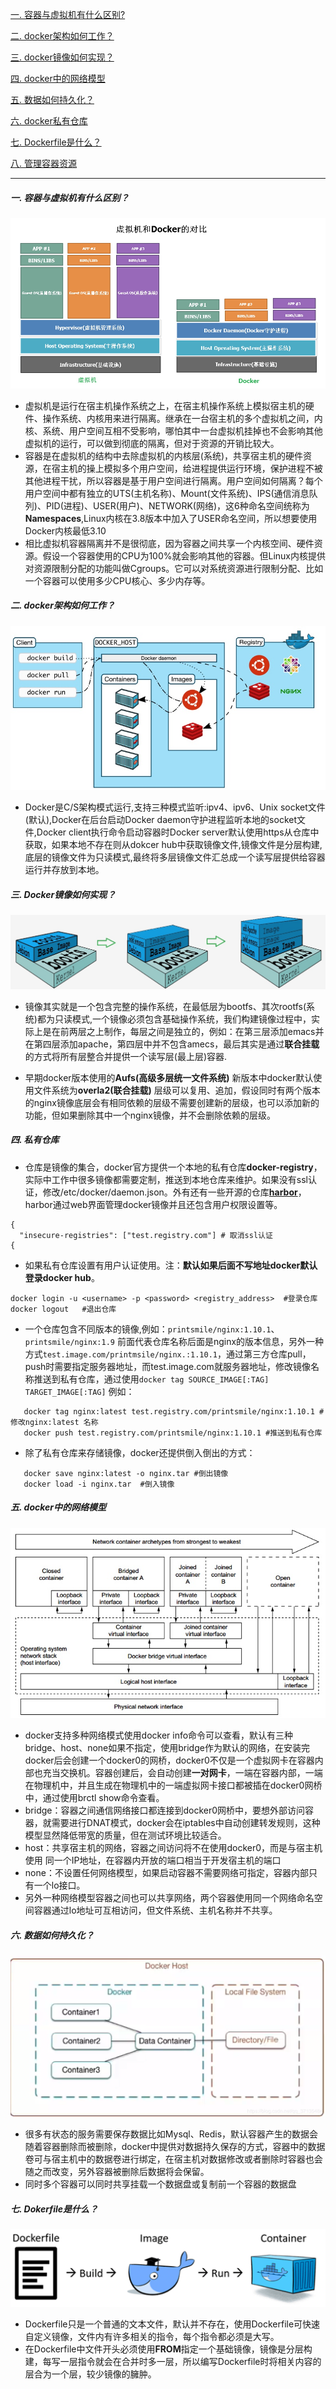    [一. 容器与虚拟机有什么区别?](https://github.com/Myrecord/Docker/blob/master/README.md)
  
   [二. docker架构如何工作？](https://github.com/Myrecord/Docker/blob/master/README.md)
  
   [三. docker镜像如何实现？](https://github.com/Myrecord/Docker/blob/master/README.md)
  
   [四. docker中的网络模型](https://github.com/Myrecord/Docker/blob/master/README.md)
  
   [五. 数据如何持久化？](https://github.com/Myrecord/Docker/blob/master/README.md)
  
   [六. docker私有仓库](https://github.com/Myrecord/Docker/blob/master/README.md)
  
   [七. Dockerfile是什么？](https://github.com/Myrecord/Docker/blob/master/README.md)
  
   [八. 管理容器资源](https://github.com/Myrecord/Docker/blob/master/README.md)
   
----
##### 一. 容器与虚拟机有什么区别？
![1.jpg](https://github.com/Myrecord/Docker/blob/master/1.jpg)
* 虚拟机是运行在宿主机操作系统之上，在宿主机操作系统上模拟宿主机的硬件、操作系统、内核用来进行隔离。继承在一台宿主机的多个虚拟机之间，内核、系统、用户空间互相不受影响，哪怕其中一台虚拟机挂掉也不会影响其他虚拟机的运行，可以做到彻底的隔离，但对于资源的开销比较大。
* 容器是在虚拟机的结构中去除虚拟机的内核层(系统)，共享宿主机的硬件资源，在宿主机的操上模拟多个用户空间，给进程提供运行环境，保护进程不被其他进程干扰，所以容器是基于用户空间进行隔离。用户空间如何隔离？每个用户空间中都有独立的UTS(主机名称)、Mount(文件系统)、IPS(通信消息队列)、PID(进程)、USER(用户)、NETWORK(网络)，这6种命名空间统称为**Namespaces**,Linux内核在3.8版本中加入了USER命名空间，所以想要使用Docker内核最低3.10
* 相比虚拟机容器隔离并不是很彻底，因为容器之间共享一个内核空间、硬件资源。假设一个容器使用的CPU为100%就会影响其他的容器。但Linux内核提供对资源限制分配的功能叫做Cgroups。它可以对系统资源进行限制分配、比如一个容器可以使用多少CPU核心、多少内存等。

##### 二. docker架构如何工作？
![2.jpg](https://github.com/Myrecord/Docker/blob/master/2.jpg)
* Docker是C/S架构模式运行,支持三种模式监听:ipv4、ipv6、Unix socket文件(默认),Docker在后台启动Docker daemon守护进程监听本地的socket文件,Docker client执行命令启动容器时Docker server默认使用https从仓库中获取，如果本地不存在则从dokcer hub中获取镜像文件,镜像文件是分层构建,底层的镜像文件为只读模式,最终将多层镜像文件汇总成一个读写层提供给容器运行并存放到本地。

##### 三. Docker镜像如何实现？
![3.jpg](https://github.com/Myrecord/Docker/blob/master/3.jpg)
* 镜像其实就是一个包含完整的操作系统，在最低层为bootfs、其次rootfs(系统)都为只读模式,一个镜像必须包含基础操作系统，我们构建镜像过程中，实际上是在前两层之上制作，每层之间是独立的，例如：在第三层添加emacs并在第四层添加apache，第四层中并不包含amecs，最后其实是通过**联合挂载**的方式将所有层整合并提供一个读写层(最上层)容器.

* 早期docker版本使用的**Aufs(高级多层统一文件系统)** 新版本中docker默认使用文件系统为**overla2(联合挂载)** 层级可以复用、追加，假设同时有两个版本的nginx镜像底层会有相同依赖的层级不需要创建新的层级，也可以添加新的功能，但如果删除其中一个nginx镜像，并不会删除依赖的层级。


##### 四. 私有仓库
* 仓库是镜像的集合，docker官方提供一个本地的私有仓库**docker-registry**，实际中工作中很多镜像都需要定制，推送到本地仓库来维护。如果没有ssl认证，修改/etc/docker/daemon.json。外有还有一些开源的仓库[**harbor**](https://github.com/goharbor/harbor)，harbor通过web界面管理docker镜像并且还包含用户权限设置等。
```
{
  "insecure-registries": ["test.registry.com"] # 取消ssl认证
{
```
* 如果私有仓库设置有用户认证使用。注：**默认如果后面不写地址docker默认登录docker hub**。
```
docker login -u <username> -p <password> <registry_address>  #登录仓库
docker logout   #退出仓库
```

* 一个仓库包含不同版本的镜像,例如：`printsmile/nginx:1.10.1`、`printsmile/nginx:1.9` 前面代表仓库名称后面是nginx的版本信息，另外一种方式`test.image.com/printmsile/nginx.:1.10.1`，通过第三方仓库pull，push时需要指定服务器地址，而test.image.com就服务器地址，修改镜像名称推送到私有仓库，通过使用`docker tag SOURCE_IMAGE[:TAG] TARGET_IMAGE[:TAG]` 
例如：
```
   docker tag nginx:latest test.registry.com/printsmile/nginx:1.10.1 #修改nginx:latest 名称
   docker push test.registry.com/printsmile/nginx:1.10.1 #推送到私有仓库
```
* 除了私有仓库来存储镜像，docker还提供倒入倒出的方式：
```
   docker save nginx:latest -o nginx.tar #倒出镜像
   docker load -i nginx.tar  #倒入镜像
```

##### 五. docker中的网络模型
![4.jpg](https://github.com/Myrecord/Docker/blob/master/4.jpg)
* docker支持多种网络模式使用docker info命令可以查看，默认有三种bridge、host、none如果不指定，使用bridge作为默认的网络，在安装完docker后会创建一个docker0的网桥，docker0不仅是一个虚拟网卡在容器内部也充当交换机。容器创建后，会自动创建**一对网卡**，一端在容器内部，一端在物理机中，并且生成在物理机中的一端虚拟网卡接口都被插在docker0网桥中，通过使用brctl show命令查看。
* bridge：容器之间通信网络接口都连接到docker0网桥中，要想外部访问容器，就需要进行DNAT模式，docker会在iptables中自动创建转发规则，这种模型显然降低带宽的质量，但在测试环境比较适合。
* host：共享宿主机的网络，容器之间访问将不在使用docker0，而是与宿主机使用
同一个IP地址，在容器内开放的端口相当于开发宿主机的端口
* none：不设置任何网络模型，如果启动容器不需要网络可指定，容器内部只有一个lo接口。
* 另外一种网络模型容器之间也可以共享网络，两个容器使用同一个网络命名空间容器通过lo地址可互相访问，但文件系统、主机名称并不共享。

##### 六. 数据如何持久化？
![5.png](https://github.com/Myrecord/Docker/blob/master/5.png)
* 很多有状态的服务需要保存数据比如Mysql、Redis，默认容器产生的数据会随着容器删除而被删除，docker中提供对数据持久保存的方式，容器中的数据卷可与宿主机中的数据卷进行绑定，在宿主机对数据修改或者删除时容器也会随之而改变，另外容器被删除后数据将会保留。
* 同时多个容器可以同时共享挂载一个数据盘或复制前一个容器的数据盘

##### 七. Dokerfile是什么？
![6.png](https://github.com/Myrecord/Docker/blob/master/6.png)
* Dockerfile只是一个普通的文本文件，默认并不存在，使用Dockerfile可快速自定义镜像，文件内有许多相关的指令，每个指令都必须是大写。
* 在Dockerfile中文件开头必须使用**FROM**指定一个基础镜像，镜像是分层构建，每写一层指令就会在合并时多一层，所以编写Dockerfile时将相关内容的层合为一个层，较少镜像的臃肿。


